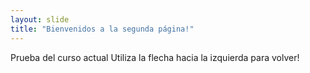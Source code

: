 ```yaml
---
layout: slide
title: "Bienvenidos a la segunda página!"
---
```

Prueba del curso actual
Utiliza la flecha hacia la izquierda para volver! 
